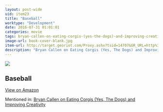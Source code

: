 ```yaml
---
layout: post-wide
uid: item23
title: "Baseball"
worktype: "Development"
date: 2016-07-31 01:01:01
categories: movie
tags: bryan-callen-on-eating-corgis-(yes-the-dogs)-and-improving-creativity
image-url: book-cover-blank.jpg
item-url: http://target.georiot.com/Proxy.ashx?tsid=14707&GR_URL=http%3A%2F%2Fwww.amazon.com%2FBaseball-A-Film-Ken-Burns%2Fdp%2F0780630459%2F
description: "Bryan Callen on Eating Corgis (Yes, The Dogs) and Improving Creativity"
---
```

<a href="http://target.georiot.com/Proxy.ashx?tsid=14707&GR_URL=http%3A%2F%2Fwww.amazon.com%2FBaseball-A-Film-Ken-Burns%2Fdp%2F0780630459%2F" target="blank"><img src="../../../../img/thumbs/book-cover-blank.jpg" class="prod-img"></a>
<h2>Baseball</h2>
<p><a class="btn btn-primary" href="http://target.georiot.com/Proxy.ashx?tsid=14707&GR_URL=http%3A%2F%2Fwww.amazon.com%2FBaseball-A-Film-Ken-Burns%2Fdp%2F0780630459%2F" target="blank">View on Amazon</a><p>
<p>Mentioned in: <a href="http://fourhourworkweek.com/2014/12/01/bryan-callen/" target="blank">Bryan Callen on Eating Corgis (Yes, The Dogs) and Improving Creativity</a></p>
